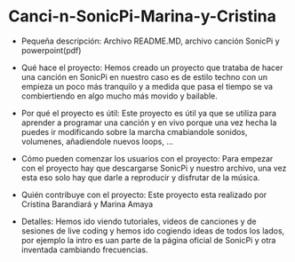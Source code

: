 # Canci-n-SonicPi-Marina-y-Cristina
- Pequeña descripción:
  Archivo README.MD, archivo canción SonicPi y powerpoint(pdf)

- Qué hace el proyecto:
  Hemos creado un proyecto que trataba de hacer una canción en SonicPi en nuestro caso es de estilo techno con un empieza un poco más tranquilo y a medida que pasa     el tiempo se va combiertiendo en algo mucho más movido y bailable.

- Por qué el proyecto es útil:
  Este proyecto es útil ya que se utiliza para aprender a programar una canción y en vivo porque una vez hecha la puedes ir modificando sobre la marcha cmabiandole     sonidos, volumenes, añadiendole nuevos loops, ...

- Cómo pueden comenzar los usuarios con el proyecto:
  Para empezar con el proyecto hay que descargarse SonicPi y nuestro archivo, una vez esta eso solo hay que darle a reproducir y disfrutar de la música.

- Quién contribuye con el proyecto:
  Este proyecto esta realizado por Cristina Barandiará y Marina Amaya

- Detalles:
  Hemos ido viendo tutoriales, videos de canciones y de sesiones de live coding y hemos ido cogiendo ideas de todos los lados, por ejemplo la intro es uan parte de     la página oficial de SonicPi y otra inventada cambiando frecuencias.
